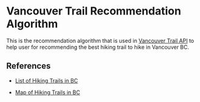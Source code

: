 # Vancouver Trail Recommendation Algorithm

This is the recommendation algorithm that is used in [Vancouver Trail API](https://github.com/engichang1467/VancouverTrailsAPI) to help user for recommending the best hiking trail to hike in Vancouver BC.

## References

- [List of Hiking Trails in BC](https://www.vancouvertrails.com/trails/)

- [Map of Hiking Trails in BC](https://www.vancouvertrails.com/regions/)